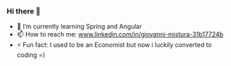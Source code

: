 ### Hi there 👋

- 🌱 I’m currently learning Spring and Angular
- 📫 How to reach me: www.linkedin.com/in/giovanni-mistura-31b17724b
- ⚡ Fun fact: I used to be an Economist but now i luckily converted to coding =)

